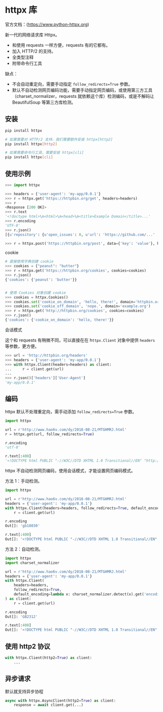 # httpx 库

官方文档：(<https://www.python-httpx.org>)

新一代的网络请求库 Httpx。

- 和使用 requests 一样方便，requests 有的它都有。
- 加入 HTTP/2 的支持。
- 全类型注释
- 附带命令行工具

缺点：

- 不会自动重定向，需要手动指定 `follow_redirects=True` 参数。
- 默认不自动检测网页编码功能，需要手动指定网页编码，或使用第三方工具（charset_normalizer，requests 就依赖这个库）检测编码，或是不解码让 BeautifulSoup 等第三方库检测。

## 安装

```sh
pip install httpx

# 如果需要对 HTTP/2 支持，我们需要额外安装 httpx[http2]
pip install httpx[http2]

# 如果需要命令行工具，需要安装 httpx[cli]
pip install httpx[cli]
```

## 使用示例

```python
>>> import httpx

>>> headers = {'user-agent': 'my-app/0.0.1'}
>>> r = httpx.get('https://httpbin.org/get', headers=headers)
>>> r
<Response [200 OK]>
>>> r.text
'<!doctype html>\n<html>\n<head>\n<title>Example Domain</title>...'
>>> r.encoding
'UTF-8'
>>> r.json()
[{u'repository': {u'open_issues': 0, u'url': 'https://github.com/...' ...  }}]

>>> r = httpx.post('https://httpbin.org/post', data={'key': 'value'}, headers=headers)
```

cookie

```python
# 直接使用字典创建 cookie
>>> cookies = {"peanut": "butter"}
>>> r = httpx.get('https://httpbin.org/cookies', cookies=cookies)
>>> r.json()
{'cookies': {'peanut': 'butter'}}


# 使用 Cookies 对象创建 cookie
>>> cookies = httpx.Cookies()
>>> cookies.set('cookie_on_domain', 'hello, there!', domain='httpbin.org')
>>> cookies.set('cookie_off_domain', 'nope.', domain='example.org')
>>> r = httpx.get('http://httpbin.org/cookies', cookies=cookies)
>>> r.json()
{'cookies': {'cookie_on_domain': 'hello, there!'}}
```

会话模式

这个和 requests 有稍微不同，可以直接在在 h`ttpx.Client` 对象中提供 `headers` 等参数，更方便。

```python
>>> url = 'http://httpbin.org/headers'
>>> headers = {'user-agent': 'my-app/0.0.1'}
>>> with httpx.Client(headers=headers) as client:
...     r = client.get(url)
...
>>> r.json()['headers']['User-Agent']
'my-app/0.0.1'
```

## 编码

httpx 默认不处理重定向，需手动添加 `follow_redirects=True` 参数。

```python
import httpx

url = r'http://www.hao6v.com/dy/2018-08-21/MTGHMRJ.html'
r = httpx.get(url, follow_redirects=True)

r.encoding
'utf-8'

r.text[:400]
'<!DOCTYPE html PUBLIC "-//W3C//DTD XHTML 1.0 Transitional//EN" "http://www.w3.org/TR/xhtml1/DTD/xhtml1-transitional.dtd">\r\n<html xmlns="http://www.w3.org/1999/xhtml">\r\n<head>\r\n<meta http-equiv="Content-Type" content="text/html; charset=gb2312" />\r\n<title>2018����ϲ�硶������������˼ơ�1080p.BD��Ӣ˫�֣�������أ�Ѹ�����أ�2022���µ�Ӱ��6v��Ӱ</title>\r\n<meta name="keywords" content="2018����ϲ�硶������������˼ơ�1080'
```

httpx 不自动检测网页编码，使用会话模式，才能设置网页编码模式。

方法 1：手动检测。

```python
import httpx

url = r'http://www.hao6v.com/dy/2018-08-21/MTGHMRJ.html'
headers = {'user-agent': 'my-app/0.0.1'}
with httpx.Client(headers=headers, follow_redirects=True, default_encoding='gb18030') as client:
    r = client.get(url)

r.encoding
Out[]: 'gb18030'

r.text[:400]
Out[]: '<!DOCTYPE html PUBLIC "-//W3C//DTD XHTML 1.0 Transitional//EN" "http://www.w3.org/TR/xhtml1/DTD/xhtml1-transitional.dtd">\r\n<html xmlns="http://www.w3.org/1999/xhtml">\r\n<head>\r\n<meta http-equiv="Content-Type" content="text/html; charset=gb2312" />\r\n<title>2018 动作喜剧《瞒天过海：美人计》1080p.BD 中英双字，免费下载，迅雷下载，2022 最新电影，6v 电影</title>\r\n<meta name="keywords" content="2018 动作喜剧《瞒天过海：美人计》1080p.BD 中 英双字免费下载，2018 动作喜剧《瞒天过海：美'
```

方法 2：自动检测。

```python
import httpx
import charset_normalizer

url = r'http://www.hao6v.com/dy/2018-08-21/MTGHMRJ.html'
headers = {'user-agent': 'my-app/0.0.1'}
with httpx.Client(
    headers=headers,
    follow_redirects=True,
    default_encoding=lambda x: charset_normalizer.detect(x).get('encoding') or 'utf-8',
) as client:
    r = client.get(url)

r.encoding
Out[]: 'GB2312'

r.text[:400]
Out[]: '<!DOCTYPE html PUBLIC "-//W3C//DTD XHTML 1.0 Transitional//EN" "http://www.w3.org/TR/xhtml1/DTD/xhtml1-transitional.dtd">\r\n<html xmlns="http://www.w3.org/1999/xhtml">\r\n<head>\r\n<meta http-equiv="Content-Type" content="text/html; charset=gb2312" />\r\n<title>2018 动作喜剧《瞒天过海：美人计》1080p.BD 中英双字，免费下载，迅雷下载，2022 最新电影，6v 电影</title>\r\n<meta name="keywords" content="2018 动作喜剧《瞒天过海：美人计》1080p.BD 中英 双字免费下载，2018 动作喜剧《瞒天过海：美'
```

## 使用 http2 协议

```python
with httpx.Client(http2=True) as client:
    ...
```

## 异步请求

默认就支持异步协程

```python
async with httpx.AsyncClient(http2=True) as client:
    response = await client.get(...)
```
